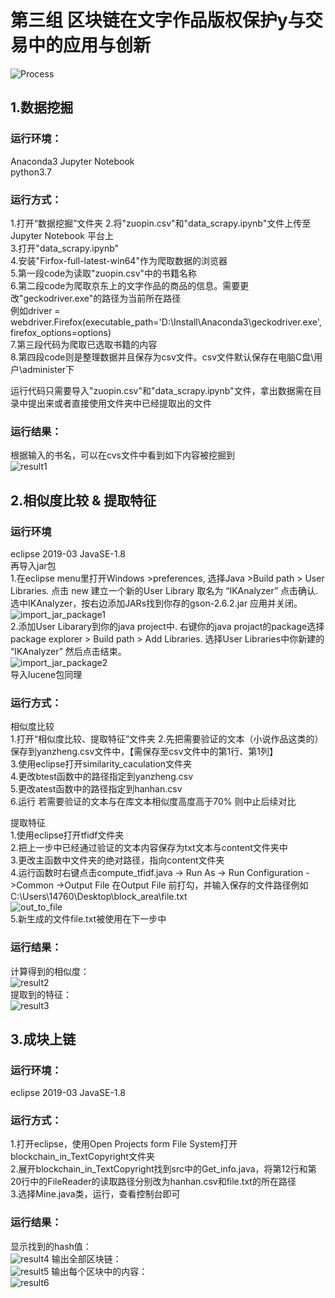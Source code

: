 # 第三组 区块链在文字作品版权保护y与交易中的应用与创新
![Process](第三组_区块链在文字作品版权保护与交易中的应用与创新/images/Process.png)
## 1.数据挖掘
### 运行环境：
Anaconda3 Jupyter Notebook<br>
python3.7

### 运行方式：
1.打开“数据挖掘”文件夹
2.将"zuopin.csv"和"data_scrapy.ipynb"文件上传至Jupyter Notebook 平台上<br>
3.打开"data_scrapy.ipynb"<br>
4.安装"Firfox-full-latest-win64"作为爬取数据的浏览器<br>
5.第一段code为读取"zuopin.csv"中的书籍名称<br>
6.第二段code为爬取京东上的文字作品的商品的信息。需要更改"geckodriver.exe"的路径为当前所在路径<br>
例如driver = webdriver.Firefox(executable_path='D:\Install\Anaconda3\geckodriver.exe', firefox_options=options)<br>
7.第三段代码为爬取已选取书籍的内容<br>
8.第四段code则是整理数据并且保存为csv文件。csv文件默认保存在电脑C盘\用户\administer下<br>

运行代码只需要导入"zuopin.csv"和"data_scrapy.ipynb"文件，拿出数据需在目录中提出来或者直接使用文件夹中已经提取出的文件<br>

### 运行结果：
根据输入的书名，可以在cvs文件中看到如下内容被挖掘到<br>
![result1](第三组_区块链在文字作品版权保护与交易中的应用与创新/images/result1.png)

## 2.相似度比较 & 提取特征
### 运行环境
eclipse 2019-03
JavaSE-1.8<br>
再导入jar包<br>
1.在eclipse menu里打开Windows >preferences, 选择Java >Build path > User Libraries. 点击 new 建立一个新的User Library 取名为 “IKAnalyzer” 点击确认. 选中IKAnalyzer，按右边添加JARs找到你存的gson-2.6.2.jar 应用并关闭。<br>
![import_jar_package1](第三组_区块链在文字作品版权保护与交易中的应用与创新/images/import_jar_package1.png)<br>
2.添加User Libarary到你的java project中. 右键你的java projact的package选择 package explorer > Build path > Add Libraries. 选择User Libraries中你新建的 “IKAnalyzer” 然后点击结束。<br>
![import_jar_package2](第三组_区块链在文字作品版权保护与交易中的应用与创新/images/import_jar_package2.png)<br>
导入lucene包同理<br>

### 运行方式：
相似度比较<br>
1.打开“相似度比较、提取特征”文件夹
2.先把需要验证的文本（小说作品这类的）保存到yanzheng.csv文件中，【需保存至csv文件中的第1行、第1列】<br>
3.使用eclipse打开similarity_caculation文件夹<br>
4.更改btest函数中的路径指定到yanzheng.csv<br>
5.更改atest函数中的路径指定到hanhan.csv<br>
6.运行 若需要验证的文本与在库文本相似度高度高于70% 则中止后续对比<br>

提取特征<br>
1.使用eclipse打开tfidf文件夹<br>
2.把上一步中已经通过验证的文本内容保存为txt文本与content文件夹中<br>
3.更改主函数中文件夹的绝对路径，指向content文件夹<br>
4.运行函数时右键点击compute_tfidf.java -> Run As -> Run Configuration ->Common ->Output File 在Output File 前打勾，并输入保存的文件路径例如C:\Users\14760\Desktop\block_area\file.txt<br>
![out_to_file](第三组_区块链在文字作品版权保护与交易中的应用与创新/images/Out_to_file.png)<br>
5.新生成的文件file.txt被使用在下一步中<br>

### 运行结果：
计算得到的相似度：<br>
![result2](第三组_区块链在文字作品版权保护与交易中的应用与创新/images/result2.png)<br>
提取到的特征：<br>
![result3](第三组_区块链在文字作品版权保护与交易中的应用与创新/images/result3.png)

## 3.成块上链
### 运行环境：
eclipse 2019-03
JavaSE-1.8

### 运行方式：
1.打开eclipse，使用Open Projects form File System打开blockchain_in_TextCopyright文件夹<br>
2.展开blockchain_in_TextCopyright找到src中的Get_info.java，将第12行和第20行中的FileReader的读取路径分别改为hanhan.csv和file.txt的所在路径<br>
3.选择Mine.java类，运行，查看控制台即可<br>

### 运行结果：
显示找到的hash值：<br>
![result4](第三组_区块链在文字作品版权保护与交易中的应用与创新/images/result4.png)
输出全部区块链：<br>
![result5](第三组_区块链在文字作品版权保护与交易中的应用与创新/images/result5.png)
输出每个区块中的内容：<br>
![result6](第三组_区块链在文字作品版权保护与交易中的应用与创新/images/result6.png)

